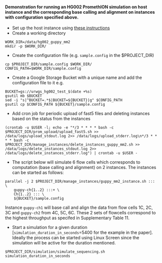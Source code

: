 #### Demonstration for running an HG002 PromethION simulation on host instance and the corresponding base calling and alignment on instances with configuration specified above.
* Set up the host instance using [these instructions](./Setting_up_host_instance.md)
* Create a working directory
```
WORK_DIR=/data/hg002_guppy_mm2
mkdir -p $WORK_DIR/
```
* Create the configuration file (e.g. `sample.config` in the $PROJECT_DIR)
```
cp $PROJECT_DIR/sample.config $WORK_DIR/
CONFIG_PATH=$WORK_DIR/sample.config
```
* Create a Google Storage Bucket with a unique name and add the configuration file to it e.g.
```
BUCKET=gs://urwgs_hg002_test_$(date +%s)
gsutil mb $BUCKET
sed -i "s|^BUCKET=.*$|BUCKET=${BUCKET}|g" $CONFIG_PATH
gsutil cp $CONFIG_PATH ${BUCKET}/sample.config
```
* Add cron job for periodic upload of fast5 files and deleting instances based on the status from the instances 
```
(crontab -u $USER -l; echo -e "*/3 * * * * bash -c $PROJECT_DIR/prom_upload/upload_fast5.sh >> /data/logs/upload_stdout.log 2>> /data/logs/upload_stderr.log\n*/3 * * * * bash -c $PROJECT_DIR/manage_instances/delete_instances_guppy_mm2.sh >> /data/logs/delete_instances_stdout.log 2>> /data/logs/delete_instances_stderr.log") | crontab -u $USER -
```
* The script below will simulate 6 flow cells which corresponds to computation (base calling and alignment) on 2 instances. The instances can be started as follows:
```
parallel -j 2 $PROJECT_DIR/manage_instances/guppy_mm2_instance.sh ::: \
	guppy-ch{1..2} :::+ \
	Ch{1..2} ::: \
	${BUCKET}/sample.config
```
Instance `guppy-ch1` will base call and align the data from flow cells 1C, 2C, 3C and `guppy-ch2` from 4C, 5C, 6C. These 2 sets of flowcells correspond to the highest throughput as specifed in Supplementary Table 11. 
* Start a simulation for a given duration [`simulation_duration_in_seconds`=5400 for the example in the paper]. Ideally the process can be started using Linux Screen since the simulation will be active for the duration mentioned.
```
$PROJECT_DIR/simulation/simulate_sequencing.sh simulation_duration_in_seconds
```
